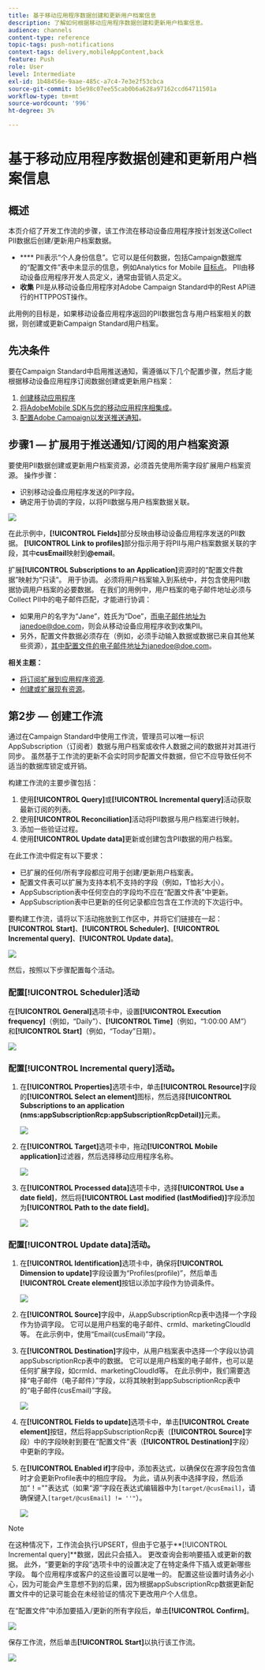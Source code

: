 ```yaml
---
title: 基于移动应用程序数据创建和更新用户档案信息
description: 了解如何根据移动应用程序数据创建和更新用户档案信息。
audience: channels
content-type: reference
topic-tags: push-notifications
context-tags: delivery,mobileAppContent,back
feature: Push
role: User
level: Intermediate
exl-id: 1b48456e-9aae-485c-a7c4-7e3e2f53cbca
source-git-commit: b5e98c07ee55cab0b6a628a97162ccd64711501a
workflow-type: tm+mt
source-wordcount: '996'
ht-degree: 3%

---
```


# 基于移动应用程序数据创建和更新用户档案信息

## 概述

本页介绍了开发工作流的步骤，该工作流在移动设备应用程序按计划发送Collect PII数据后创建/更新用户档案数据。

* **** PII表示“个人身份信息”。它可以是任何数据，包括Campaign数据库的“配置文件”表中未显示的信息，例如Analytics for Mobile [目标点](../../integrating/using/about-campaign-points-of-interest-data-integration.md)。 PII由移动设备应用程序开发人员定义，通常由营销人员定义。
* **收集** PII是从移动设备应用程序对Adobe Campaign Standard中的Rest API进行的HTTPPOST操作。

此用例的目标是，如果移动设备应用程序返回的PII数据包含与用户档案相关的数据，则创建或更新Campaign Standard用户档案。

## 先决条件

要在Campaign Standard中启用推送通知，需遵循以下几个配置步骤，然后才能根据移动设备应用程序订阅数据创建或更新用户档案：

1. [创建移动应用程序](../../administration/using/configuring-a-mobile-application.md)
1. [将AdobeMobile SDK与您的移动应用程序相集成](../../administration/using/supported-mobile-use-cases.md)。
1. [配置Adobe Campaign以发送推送通知](../../administration/using/configuring-a-mobile-application.md)。

## 步骤1 — 扩展用于推送通知/订阅的用户档案资源

要使用PII数据创建或更新用户档案资源，必须首先使用所需字段扩展用户档案资源。 操作步骤：

* 识别移动设备应用程序发送的PII字段。
* 确定用于协调的字段，以将PII数据与用户档案数据关联。

![](assets/update_profile1.png)

在此示例中，**[!UICONTROL Fields]**&#x200B;部分反映由移动设备应用程序发送的PII数据。 **[!UICONTROL Link to profiles]**&#x200B;部分指示用于将PII与用户档案数据关联的字段，其中&#x200B;**cusEmail**&#x200B;映射到&#x200B;**@email**。

扩展&#x200B;**[!UICONTROL Subscriptions to an Application]**&#x200B;资源时的“配置文件数据”映射为“只读”。 用于协调。 必须将用户档案输入到系统中，并包含使用PII数据协调用户档案的必要数据。 在我们的用例中，用户档案的电子邮件地址必须与Collect PII中的电子邮件匹配，才能进行协调：

* 如果用户的名字为“Jane”，姓氏为“Doe”，而电子邮件地址为janedoe@doe.com，则会从移动设备应用程序收到收集PII。
* 另外，配置文件数据必须存在（例如，必须手动输入数据或数据已来自其他某些资源），其中配置文件的电子邮件地址为janedoe@doe.com。

**相关主题：**

* [将订阅扩展到应用程序资源](../../developing/using/extending-the-subscriptions-to-an-application-resource.md).
* [创建或扩展现有资源](../../developing/using/key-steps-to-add-a-resource.md)。

## 第2步 — 创建工作流

通过在Campaign Standard中使用工作流，管理员可以唯一标识AppSubscription（订阅者）数据与用户档案或收件人数据之间的数据并对其进行同步。 虽然基于工作流的更新不会实时同步配置文件数据，但它不应导致任何不适当的数据库锁定或开销。

构建工作流的主要步骤包括：

1. 使用&#x200B;**[!UICONTROL Query]**&#x200B;或&#x200B;**[!UICONTROL Incremental query]**&#x200B;活动获取最新订阅的列表。
1. 使用&#x200B;**[!UICONTROL Reconciliation]**&#x200B;活动将PII数据与用户档案进行映射。
1. 添加一些验证过程。
1. 使用&#x200B;**[!UICONTROL Update data]**&#x200B;更新或创建包含PII数据的用户档案。

在此工作流中假定有以下要求：

* 已扩展的任何/所有字段都应可用于创建/更新用户档案表。
* 配置文件表可以扩展为支持本机不支持的字段（例如，T恤衫大小）。
* AppSubscription表中任何空白的字段均不应在“配置文件表”中更新。
* AppSubscription表中已更新的任何记录都应包含在工作流的下次运行中。

要构建工作流，请将以下活动拖放到工作区中，并将它们链接在一起：**[!UICONTROL Start]**、**[!UICONTROL Scheduler]**、**[!UICONTROL Incremental query]**、**[!UICONTROL Update data]**。

![](assets/update_profile0.png)

然后，按照以下步骤配置每个活动。

### 配置&#x200B;**[!UICONTROL Scheduler]**&#x200B;活动

在&#x200B;**[!UICONTROL General]**&#x200B;选项卡中，设置&#x200B;**[!UICONTROL Execution frequency]**（例如，“Daily”）、**[!UICONTROL Time]**（例如，“1:00:00 AM”）和&#x200B;**[!UICONTROL Start]**（例如，“Today”日期）。

![](assets/update_profile2.png)

### 配置&#x200B;**[!UICONTROL Incremental query]**&#x200B;活动。

1. 在&#x200B;**[!UICONTROL Properties]**&#x200B;选项卡中，单击&#x200B;**[!UICONTROL Resource]**&#x200B;字段的&#x200B;**[!UICONTROL Select an element]**&#x200B;图标，然后选择&#x200B;**[!UICONTROL Subscriptions to an application (nms:appSubscriptionRcp:appSubscriptionRcpDetail)]**&#x200B;元素。

   ![](assets/update_profile3.png)

1. 在&#x200B;**[!UICONTROL Target]**&#x200B;选项卡中，拖动&#x200B;**[!UICONTROL Mobile application]**&#x200B;过滤器，然后选择移动应用程序名称。

   ![](assets/update_profile4.png)

1. 在&#x200B;**[!UICONTROL Processed data]**&#x200B;选项卡中，选择&#x200B;**[!UICONTROL Use a date field]**，然后将&#x200B;**[!UICONTROL Last modified (lastModified)]**&#x200B;字段添加为&#x200B;**[!UICONTROL Path to the date field]**。

   ![](assets/update_profile5.png)

### 配置&#x200B;**[!UICONTROL Update data]**&#x200B;活动。

1. 在&#x200B;**[!UICONTROL Identification]**&#x200B;选项卡中，确保将&#x200B;**[!UICONTROL Dimension to update]**&#x200B;字段设置为“Profiles(profile)”，然后单击&#x200B;**[!UICONTROL Create element]**&#x200B;按钮以添加字段作为协调条件。

   ![](assets/update_profile_createelement.png)

1. 在&#x200B;**[!UICONTROL Source]**&#x200B;字段中，从appSubscriptionRcp表中选择一个字段作为协调字段。 它可以是用户档案的电子邮件、crmId、marketingCloudId等。 在此示例中，使用“Email(cusEmail)”字段。

1. 在&#x200B;**[!UICONTROL Destination]**&#x200B;字段中，从用户档案表中选择一个字段以协调appSubscriptionRcp表中的数据。 它可以是用户档案的电子邮件，也可以是任何扩展字段，如crmId、marketingCloudId等。 在此示例中，我们需要选择“电子邮件（电子邮件）”字段，以将其映射到appSubscriptionRcp表中的“电子邮件(cusEmail)”字段。

   ![](assets/update_profile7.png)

1. 在&#x200B;**[!UICONTROL Fields to update]**&#x200B;选项卡中，单击&#x200B;**[!UICONTROL Create element]**&#x200B;按钮，然后将appSubscriptionRcp表（**[!UICONTROL Source]**&#x200B;字段）中的字段映射到要在“配置文件”表（**[!UICONTROL Destination]**&#x200B;字段）中更新的字段。

1. 在&#x200B;**[!UICONTROL Enabled if]**&#x200B;字段中，添加表达式，以确保仅在源字段包含值时才会更新Profile表中的相应字段。 为此，请从列表中选择字段，然后添加“！=&quot;&quot;表达式（如果“源”字段在表达式编辑器中为`[target/@cusEmail]`，请确保键入`[target/@cusEmail] != ''"`）。

   ![](assets/update_profile8.png)

>[!NOTE]
>
>在这种情况下，工作流会执行UPSERT，但由于它基于&#x200B;**[!UICONTROL Incremental query]**数据，因此只会插入。 更改查询会影响要插入或更新的数据。
>此外，“要更新的字段”选项卡中的设置决定了在特定条件下插入或更新哪些字段。 每个应用程序或客户的这些设置可以是唯一的。
>配置这些设置时请务必小心，因为可能会产生意想不到的后果，因为根据appSubscriptionRcp数据更新配置文件中的记录可能会在未经验证的情况下更改用户个人信息。

在“配置文件”中添加要插入/更新的所有字段后，单击&#x200B;**[!UICONTROL Confirm]**。

![](assets/update_profile9.png)

保存工作流，然后单击&#x200B;**[!UICONTROL Start]**&#x200B;以执行该工作流。

![](assets/update_profile10.png)
